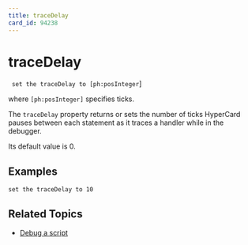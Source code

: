```yaml
---
title: traceDelay
card_id: 94238
---
```


# traceDelay

<code> set the traceDelay to [ph:posInteger</code>]

where <code>[ph:posInteger]</code> specifies ticks.


The <code>traceDelay</code> property returns or sets the number of ticks HyperCard pauses between each statement as it traces a handler while in the debugger. 

Its default value is 0. 


## Examples

```
set the traceDelay to 10
```

## Related Topics

* [Debug a script](/HyperTalkReference/editingscripts/Debug-a-script)
